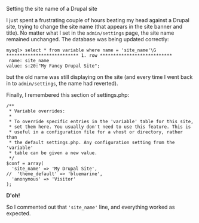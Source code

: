 Setting the site name of a Drupal site

I just spent a frustrating couple of hours beating my head against a
Drupal site, trying to change the site name (that appears in the site
banner and title). No matter what I set in the `admin/settings` page,
the site name remained unchanged. The database was being updated
correctly:

    mysql> select * from variable where name = 'site_name'\G
    *************************** 1. row ***************************
     name: site_name
    value: s:20:"My Fancy Drupal Site";

but the old name was still displaying on the site (and every time I
went back in to `admin/settings`, the name had reverted).

Finally, I remembered this section of settings.php:

    /**
     * Variable overrides:
     *
     * To override specific entries in the 'variable' table for this site,
     * set them here. You usually don't need to use this feature. This is
     * useful in a configuration file for a vhost or directory, rather than
     * the default settings.php. Any configuration setting from the 'variable'
     * table can be given a new value.
     */
    $conf = array(
      'site_name' => 'My Drupal Site',
    //  'theme_default' => 'bluemarine',
      'anonymous' => 'Visitor'
    );

**D'oh!**

So I commented out that `'site_name'` line, and everything worked as
expected.
